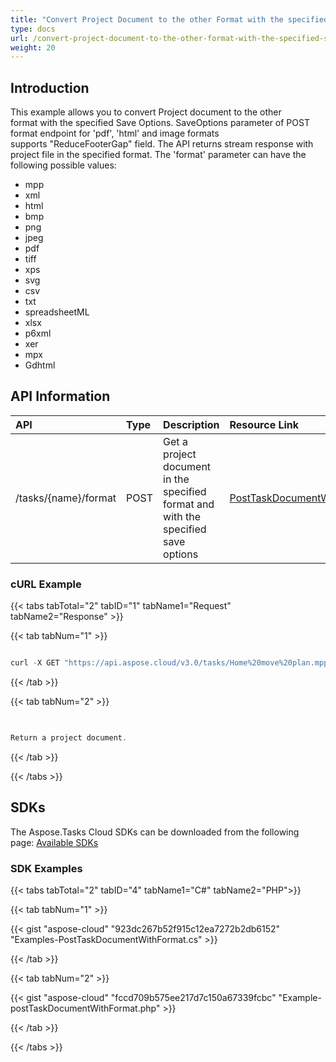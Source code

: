 ```yaml
---
title: "Convert Project Document to the other Format with the specified Save Options"
type: docs
url: /convert-project-document-to-the-other-format-with-the-specified-save-options/
weight: 20
---
```


## **Introduction**
This example allows you to convert Project document to the other format with the specified Save Options. SaveOptions parameter of POST format endpoint for 'pdf', 'html' and image formats supports "ReduceFooterGap" field. The API returns stream response with project file in the specified format. The 'format' parameter can have the following possible values: 

- mpp
- xml
- html
- bmp
- png
- jpeg
- pdf
- tiff
- xps
- svg
- csv
- txt
- spreadsheetML
- xlsx
- p6xml
- xer
- mpx
- Gdhtml
## **API Information**

|**API**|**Type**|**Description**|**Resource Link**|
| :- | :- | :- | :- |
|/tasks/{name}/format|POST|Get a project document in the specified format and with the specified save options|[PostTaskDocumentWithFormat](https://apireference.aspose.cloud/tasks/#/TasksDocument/PostTaskDocumentWithFormat)|
### **cURL Example**
{{< tabs tabTotal="2" tabID="1" tabName1="Request" tabName2="Response" >}}

{{< tab tabNum="1" >}}

```java

curl -X GET "https://api.aspose.cloud/v3.0/tasks/Home%20move%20plan.mpp/format?format=csv&returnAsZipArchive=false" -H "accept: multipart/form-data" -H "x-aspose-client: Containerize.Swagger" -d '{ "TextDelimiter":"Comma", "IncludeHeaders":false, "NonExistingTestProperty":false, "View":{ "Columns":             [{"Type":"GanttChartColumn","Name":"TestColumn1","Property":"Name","Width":120},{"Type":"GanttChartColumn","Name":"TestColumn2","Property":"Duration","Width":120}]}}'

```

{{< /tab >}}

{{< tab tabNum="2" >}}

```java

	
Return a project document.

```

{{< /tab >}}

{{< /tabs >}}
## **SDKs**
The Aspose.Tasks Cloud SDKs can be downloaded from the following page: [Available SDKs](/tasks/available-sdks/)
### **SDK Examples**
{{< tabs tabTotal="2" tabID="4" tabName1="C#" tabName2="PHP">}}

{{< tab tabNum="1" >}}

{{< gist "aspose-cloud" "923dc267b52f915c12ea7272b2db6152" "Examples-PostTaskDocumentWithFormat.cs" >}}

{{< /tab >}}

{{< tab tabNum="2" >}}

{{< gist "aspose-cloud" "fccd709b575ee217d7c150a67339fcbc" "Example-postTaskDocumentWithFormat.php" >}}

{{< /tab >}}

{{< /tabs >}}
